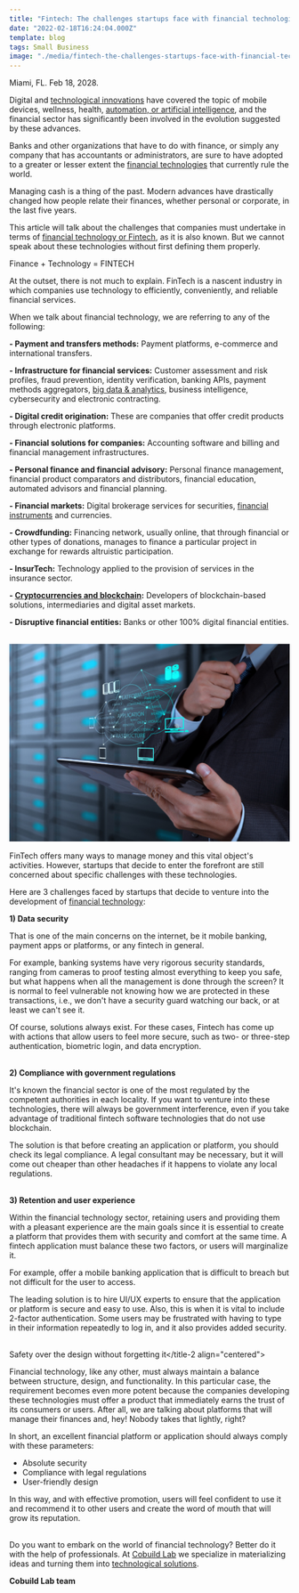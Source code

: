 ```yaml
---
title: "Fintech: The challenges startups face with financial technologies"
date: "2022-02-18T16:24:04.000Z"
template: blog
tags: Small Business
image: "./media/fintech-the-challenges-startups-face-with-financial-technologies.jpg"
---
```


Miami, FL. Feb 18, 2028.

Digital and <a target="_blank" href="https://www.cobuildlab.com/blog/trends-forwarding-tech/">   technological innovations</a> have covered the topic of mobile devices, wellness, health, <a target="_blank" href="https://www.cobuildlab.com/services/">   automation, or artificial intelligence</a>, and the financial sector has significantly been involved in the evolution suggested by these advances. 

Banks and other organizations that have to do with finance, or simply any company that has accountants or administrators, are sure to have adopted to a greater or lesser extent the <a target="_blank" href="https://www.cobuildlab.com/blog/technology-brands-and-blockchain/">   financial technologies</a> that currently rule the world. 

Managing cash is a thing of the past. Modern advances have drastically changed how people relate their finances, whether personal or corporate, in the last five years.

This article will talk about the challenges that companies must undertake in terms of <a target="_blank" href="https://www.cobuildlab.com/blog/blockchain-world/">   financial technology or Fintech</a>, as it is also known. But we cannot speak about these technologies without first defining them properly.

<title-2 align="centered">Finance + Technology = FINTECH</title-2>

At the outset, there is not much to explain. FinTech is a nascent industry in which companies use technology to efficiently, conveniently, and reliable financial services.

When we talk about financial technology, we are referring to any of the following:

<b>- Payment and transfers methods:</b> Payment platforms, e-commerce and international transfers.

<b>- Infrastructure for financial services:</b> Customer assessment and risk profiles, fraud prevention, identity verification, banking APIs, payment methods aggregators, <a target="_blank" href="https://www.cobuildlab.com/blog/business-digital-transformation-starts-with-data/">   big data & analytics</a>, business intelligence, cybersecurity and electronic contracting.

<b>- Digital credit origination:</b> These are companies that offer credit products through electronic platforms.

<b>- Financial solutions for companies:</b> Accounting software and billing and financial management infrastructures.

<b>- Personal finance and financial advisory:</b> Personal finance management, financial product comparators and distributors, financial education, automated advisors and financial planning.

<b>- Financial markets:</b> Digital brokerage services for securities, <a target="_blank" href="https://www.cobuildlab.com/blog/top-5-benefits-of-blockchain-for-your-business/">   financial instruments</a> and currencies.

<b>- Crowdfunding:</b> Financing network, usually online, that through financial or other types of donations, manages to finance a particular project in exchange for rewards altruistic participation.

<b>- InsurTech:</b> Technology applied to the provision of services in the insurance sector.

<b>- <a target="_blank" href="https://www.cobuildlab.com/blog/what-is-a-crypto-startup/">   Cryptocurrencies and blockchain</a>:</b> Developers of blockchain-based solutions, intermediaries and digital asset markets.

<b>- Disruptive financial entities:</b> Banks or other 100% digital financial entities. <Br></Br>
  
<center>
<img src="./media/the-challenges-startups-face-with-financial-technologies.jpg">
</center>

FinTech offers many ways to manage money and this vital object's activities. However, startups that decide to enter the forefront are still concerned about specific challenges with these technologies.

Here are 3 challenges faced by startups that decide to venture into the development of <a target="_blank" href="https://www.cobuildlab.com/blog/what-when-and-why-to-use-blockchain-in-your-business-process/">   financial technology</a>:
  
<b><title-4>1) Data security</title-4></b>

That is one of the main concerns on the internet, be it mobile banking, payment apps or platforms, or any fintech in general. 

For example, banking systems have very rigorous security standards, ranging from cameras to proof testing almost everything to keep you safe, but what happens when all the management is done through the screen? It is normal to feel vulnerable not knowing how we are protected in these transactions, i.e., we don't have a security guard watching our back, or at least we can't see it.

Of course, solutions always exist. For these cases, Fintech has come up with actions that allow users to feel more secure, such as two- or three-step authentication, biometric login, and data encryption. <Br></Br>

<b><title-4>2) Compliance with government regulations</title-4></b>

It's known the financial sector is one of the most regulated by the competent authorities in each locality. If you want to venture into these technologies, there will always be government interference, even if you take advantage of traditional fintech software technologies that do not use blockchain.

The solution is that before creating an application or platform, you should check its legal compliance. A legal consultant may be necessary, but it will come out cheaper than other headaches if it happens to violate any local regulations. <Br></Br>

<b><title-4>3) Retention and user experience</title-4></b>

Within the financial technology sector, retaining users and providing them with a pleasant experience are the main goals since it is essential to create a platform that provides them with security and comfort at the same time. A fintech application must balance these two factors, or users will marginalize it.

For example, offer a mobile banking application that is difficult to breach but not difficult for the user to access. 

The leading solution is to hire UI/UX experts to ensure that the application or platform is secure and easy to use. Also, this is when it is vital to include 2-factor authentication. Some users may be frustrated with having to type in their information repeatedly to log in, and it also provides added security. <Br></Br>
  
<title-2 align="centered">Safety over the design without forgetting it</title-2 align="centered">
  
Financial technology, like any other, must always maintain a balance between structure, design, and functionality. In this particular case, the requirement becomes even more potent because the companies developing these technologies must offer a product that immediately earns the trust of its consumers or users. After all, we are talking about platforms that will manage their finances and, hey! Nobody takes that lightly, right?

In short, an excellent financial platform or application should always comply with these parameters:

- Absolute security
- Compliance with legal regulations
- User-friendly design

In this way, and with effective promotion, users will feel confident to use it and recommend it to other users and create the word of mouth that will grow its reputation. <Br></Br>

<youtube-video id="https://www.youtube.com/watch?v=tU7VeCVkvu8"></youtube-video>
  
Do you want to embark on the world of financial technology? Better do it with the help of professionals. At <a target="_blank" href="https://www.cobuildlab.com/services/">   Cobuild Lab</a> we specialize in materializing ideas and turning them into <a target="_blank" href="https://www.cobuildlab.com/services/software-startup-investor">   technological solutions</a>. 

<b><title-4>Cobuild Lab team</title-4></b>

